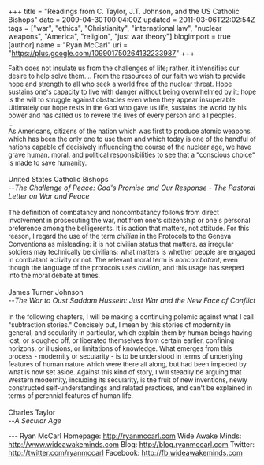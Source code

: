 +++
title = "Readings from C. Taylor, J.T. Johnson, and the US Catholic Bishops"
date = 2009-04-30T00:04:00Z
updated = 2011-03-06T22:02:54Z
tags = ["war", "ethics", "Christianity", "international law", "nuclear weapons", "America", "religion", "just war theory"]
blogimport = true
[author]
	name = "Ryan McCarl"
	uri = "https://plus.google.com/109901750264132233987"
+++

<span class="Apple-style-span"  style="font-size:small;">Faith does not insulate us from the challenges of life; rather, it intensifies our desire to help solve them....  From the resources of our faith we wish to provide hope and strength to all who seek a world free of the nuclear threat.  Hope sustains one's capacity to live with danger without being overwhelmed by it; hope is the will to struggle against obstacles even when they appear insuperable.  Ultimately our hope rests in the God who gave us life, sustains the world by his power and has called us to revere the lives of every person and all peoples.<br />...<br />As Americans, citizens of the nation which was first to produce atomic weapons, which has been the only one to use them and which today is one of the handful of nations capable of decisively influencing the course of the nuclear age, we have grave human, moral, and political responsibilities to see that a "conscious choice" is made to save humanity.</span><br /><br />United States Catholic Bishops<br />--<em>The Challenge of Peace: God's Promise and Our Response - The Pastoral Letter on War and Peace</em><br /><br /><span class="Apple-style-span"  style="font-size:small;">The definition of combatancy and noncombatancy follows from direct involvement in prosecuting the war, not from one's citizenship or one's personal preference among the belligerents.  It is action that matters, not attitude.  For this reason, I regard the use of the term </span><em><span class="Apple-style-span"  style="font-size:small;">civilian</span></em><span class="Apple-style-span"  style="font-size:small;"> in the Protocols to the Geneva Conventions as misleading: it is not civilian status that matters, as irregular soldiers may technically be civilians; what matters is whether people are engaged in combatant activity or not.  The relevant moral term is </span><em><span class="Apple-style-span"  style="font-size:small;">noncombatant</span></em><span class="Apple-style-span"  style="font-size:small;">, even though the language of the protocols uses </span><em><span class="Apple-style-span"  style="font-size:small;">civilian</span></em><span class="Apple-style-span"  style="font-size:small;">, and this usage has seeped into the moral debate at times.</span><br /><br />James Turner Johnson<br />--<em>The War to Oust Saddam Hussein: Just War and the New Face of Conflict</em><br /><br /><span class="Apple-style-span"  style="font-size:small;">In the following chapters, I will be making a continuing polemic against what I call "subtraction stories."  Concisely put, I mean by this stories of modernity in general, and secularity in particular, which explain them by human beings having lost, or sloughed off, or liberated themselves from certain earlier, confining horizons, or illusions, or limitations of knowledge.  What emerges from this process - modernity or secularity - is to be understood in terms of underlying features of human nature which were there all along, but had been impeded by what is now set aside.  Against this kind of story, I will steadily be arguing that Western modernity, including its secularity, is the fruit of new inventions, newly constructed self-understandings and related practices, and can't be explained in terms of perennial features of human life.</span><br /><br />Charles Taylor<br />--<em>A Secular Age</em><div class="blogger-post-footer">---
Ryan McCarl
Homepage: http://ryanmccarl.com
Wide Awake Minds: http://www.wideawakeminds.com
Blog: http://blog.ryanmccarl.com
Twitter: http://twitter.com/ryanmccarl
Facebook: http://fb.wideawakeminds.com</div>

